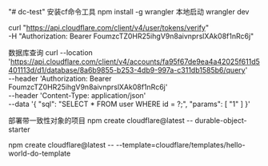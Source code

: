 "# dc-test" 
安装cf命令工具
npm install -g wrangler
本地启动
wrangler dev


curl "https://api.cloudflare.com/client/v4/user/tokens/verify" \
     -H "Authorization: Bearer FoumzcTZ0HR25ihgV9n8aivnprslXAk08f1nRc6j"


数据库查询
curl --location 'https://api.cloudflare.com/client/v4/accounts/fa95f67de9ea4a42025f611d5401113d/d1/database/8a6b9855-b253-4db9-997a-c311db1585b6/query' \
--header 'Authorization: Bearer FoumzcTZ0HR25ihgV9n8aivnprslXAk08f1nRc6j' \
--header 'Content-Type: application/json' \
--data '{
    "sql": "SELECT * FROM user WHERE id = ?;",
    "params": [
        "1"
    ]
}'

部署带一致性对象的项目
npm create cloudflare@latest -- durable-object-starter

npm create cloudflare@latest -- --template=cloudflare/templates/hello-world-do-template
